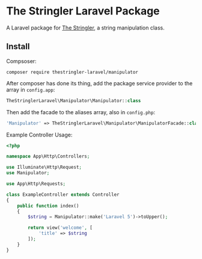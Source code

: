 # The Stringler Laravel Package

A Laravel package for [The Stringler](https://github.com/spatie/string), a string manipulation class.

## Install
Compsoser:
```
composer require thestringler-laravel/manipulator
```

After composer has done its thing, add the package service provider to the array in `config.app`:

```php
TheStringlerLaravel\Manipulator\Manipulator::class
```

Then add the facade to the aliases array, also in `config.php`:

```php
'Manipulator' => TheStringlerLaravel\Manipulator\ManipulatorFacade::class,
```

Example Controller Usage:
```php
<?php

namespace App\Http\Controllers;

use Illuminate\Http\Request;
use Manipulator;

use App\Http\Requests;

class ExampleController extends Controller
{
    public function index()
    {
    	$string = Manipulator::make('Laravel 5')->toUpper();

    	return view('welcome', [
    		'title' => $string
		]);
    }
}

```